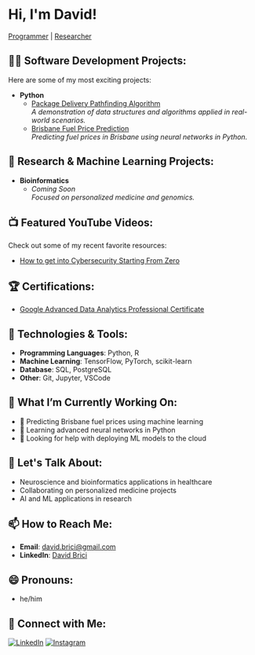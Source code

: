 # Hi, I'm David!  
[Programmer](https://github.com/) | [Researcher](https://linkedin.com/in/david-brici-4495ab110/)

## 👨‍💻 Software Development Projects:
Here are some of my most exciting projects:

- **Python**
  - [Package Delivery Pathfinding Algorithm](https://github.com/joshmadakor1/Package-Delivery-Pathfinding-Algorithm)  
    *A demonstration of data structures and algorithms applied in real-world scenarios.*
  - [Brisbane Fuel Price Prediction](https://github.com/your-repo/fuel-price-prediction)  
    *Predicting fuel prices in Brisbane using neural networks in Python.*

## 🧠 Research & Machine Learning Projects:
- **Bioinformatics**
  - *Coming Soon*  
    *Focused on personalized medicine and genomics.*

## 📺 Featured YouTube Videos:
Check out some of my recent favorite resources:
- [How to get into Cybersecurity Starting From Zero](https://www.youtube.com/watch?v=a83ASGn_V_s)

## 🏆 Certifications:
- [Google Advanced Data Analytics Professional Certificate](https://coursera.org/share/1d1b812c5d571724828da2be62afd3dd)

## 🔧 Technologies & Tools:
- **Programming Languages**: Python, R
- **Machine Learning**: TensorFlow, PyTorch, scikit-learn
- **Database**: SQL, PostgreSQL
- **Other**: Git, Jupyter, VSCode

## 🚀 What I’m Currently Working On:
- 🔭 Predicting Brisbane fuel prices using machine learning
- 🌱 Learning advanced neural networks in Python
- 🤔 Looking for help with deploying ML models to the cloud

## 💬 Let's Talk About:
- Neuroscience and bioinformatics applications in healthcare
- Collaborating on personalized medicine projects
- AI and ML applications in research

## 📫 How to Reach Me:
- **Email**: david.brici@gmail.com
- **LinkedIn**: [David Brici](https://linkedin.com/in/david-brici-4495ab110/)

## 😄 Pronouns: 
- he/him

## 🤳 Connect with Me:
[![LinkedIn](https://cdn.jsdelivr.net/npm/simple-icons@v3/icons/linkedin.svg)][linkedin] 
[![Instagram](https://cdn.jsdelivr.net/npm/simple-icons@v3/icons/instagram.svg)][instagram]

[instagram]: https://www.instagram.com/your-username/
[linkedin]: https://linkedin.com/in/david-brici-4495ab110/
